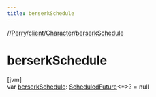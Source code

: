 ```yaml
---
title: berserkSchedule
---
```

//[Perry](../../../index.html)/[client](../index.html)/[Character](index.html)/[berserkSchedule](berserk-schedule.html)



# berserkSchedule



[jvm]\
var [berserkSchedule](berserk-schedule.html): [ScheduledFuture](https://docs.oracle.com/javase/8/docs/api/java/util/concurrent/ScheduledFuture.html)&lt;*&gt;? = null




